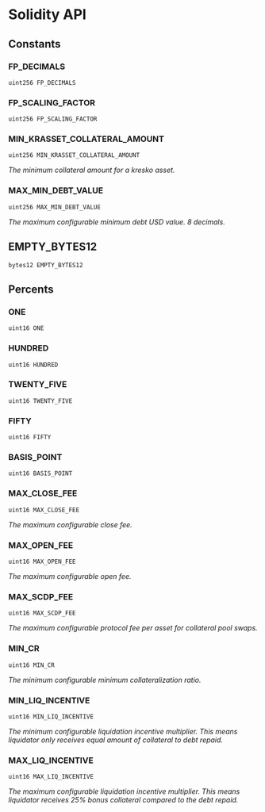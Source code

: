 # Solidity API

## Constants

### FP_DECIMALS

```solidity
uint256 FP_DECIMALS
```

### FP_SCALING_FACTOR

```solidity
uint256 FP_SCALING_FACTOR
```

### MIN_KRASSET_COLLATERAL_AMOUNT

```solidity
uint256 MIN_KRASSET_COLLATERAL_AMOUNT
```

_The minimum collateral amount for a kresko asset._

### MAX_MIN_DEBT_VALUE

```solidity
uint256 MAX_MIN_DEBT_VALUE
```

_The maximum configurable minimum debt USD value. 8 decimals._

## EMPTY_BYTES12

```solidity
bytes12 EMPTY_BYTES12
```

## Percents

### ONE

```solidity
uint16 ONE
```

### HUNDRED

```solidity
uint16 HUNDRED
```

### TWENTY_FIVE

```solidity
uint16 TWENTY_FIVE
```

### FIFTY

```solidity
uint16 FIFTY
```

### BASIS_POINT

```solidity
uint16 BASIS_POINT
```

### MAX_CLOSE_FEE

```solidity
uint16 MAX_CLOSE_FEE
```

_The maximum configurable close fee._

### MAX_OPEN_FEE

```solidity
uint16 MAX_OPEN_FEE
```

_The maximum configurable open fee._

### MAX_SCDP_FEE

```solidity
uint16 MAX_SCDP_FEE
```

_The maximum configurable protocol fee per asset for collateral pool swaps._

### MIN_CR

```solidity
uint16 MIN_CR
```

_The minimum configurable minimum collateralization ratio._

### MIN_LIQ_INCENTIVE

```solidity
uint16 MIN_LIQ_INCENTIVE
```

_The minimum configurable liquidation incentive multiplier.
This means liquidator only receives equal amount of collateral to debt repaid._

### MAX_LIQ_INCENTIVE

```solidity
uint16 MAX_LIQ_INCENTIVE
```

_The maximum configurable liquidation incentive multiplier.
This means liquidator receives 25% bonus collateral compared to the debt repaid._

